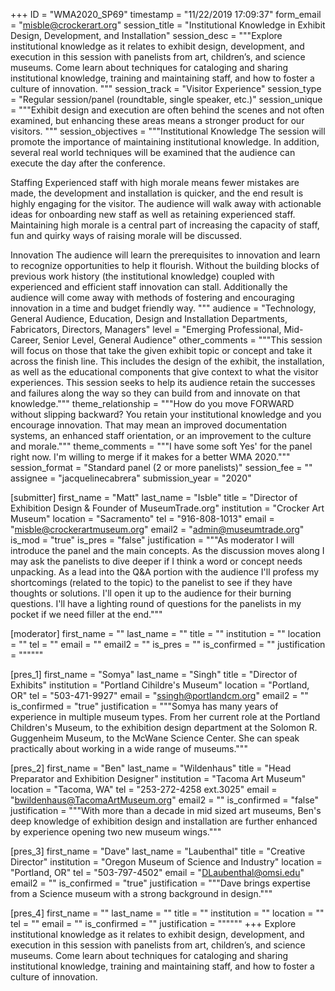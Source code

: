 +++
ID = "WMA2020_SP69"
timestamp = "11/22/2019 17:09:37"
form_email = "misble@crockerart.org"
session_title = "Institutional Knowledge in Exhibit Design, Development, and Installation"
session_desc = """Explore institutional knowledge as it relates to exhibit design, development, and execution in this session with panelists from art, children’s, and science museums. Come learn about techniques for cataloging and sharing institutional knowledge, training and maintaining staff, and how to foster a culture of innovation.
"""
session_track = "Visitor Experience"
session_type = "Regular session/panel (roundtable, single speaker, etc.)"
session_unique = """Exhibit design and execution are often behind the scenes and not often examined, but enhancing these areas means a stronger product for our visitors.
"""
session_objectives = """Institutional Knowledge
The session will promote the importance of maintaining institutional knowledge. In addition, several real world techniques will be examined that the audience can execute the day after the conference.

Staffing
Experienced staff with high morale means fewer mistakes are made, the development and installation is quicker, and the end result is highly engaging for the visitor. The audience will walk away with actionable ideas for onboarding new staff as well as retaining experienced staff. Maintaining high morale is a central part of increasing the capacity of staff, fun and quirky ways of raising morale will be discussed.

Innovation
The audience will learn the prerequisites to innovation and learn to recognize opportunities to help it flourish. Without the building blocks of previous work history (the institutional knowledge) coupled with experienced and efficient staff innovation can stall. Additionally the audience will come away with methods of fostering and encouraging innovation in a time and budget friendly way.
"""
audience = "Technology, General Audience, Education, Design and Installation Departments, Fabricators, Directors, Managers"
level = "Emerging Professional, Mid-Career, Senior Level, General Audience"
other_comments = """This session will focus on those that take the given exhibit topic or concept and take it across the finish line. This includes the design of the exhibit, the installation, as well as the educational components that give context to what the visitor experiences. This session seeks to help its audience retain the successes and failures along the way so they can build from and innovate on that knowledge."""
theme_relationship = """How do you move FORWARD without slipping backward? You retain your institutional knowledge and you encourage innovation. That may mean an improved documentation systems, an enhanced staff orientation, or an improvement to the culture and morale."""
theme_comments = """I have some soft Yes' for the panel right now. I'm willing to merge if it makes for a better WMA 2020."""
session_format = "Standard panel (2 or more panelists)"
session_fee = ""
assignee = "jacquelinecabrera"
submission_year = "2020"

[submitter]
first_name = "Matt"
last_name = "Isble"
title = "Director of Exhibition Design & Founder of MuseumTrade.org"
institution = "Crocker Art Museum"
location = "Sacramento"
tel = "916-808-1013"
email = "misble@crockerartmuseum.org"
email2 = "admin@museumtrade.org"
is_mod = "true"
is_pres = "false"
justification = """As moderator I will introduce the panel and the main concepts. As the discussion moves along I may ask the panelists to dive deeper if I think a word or concept needs unpacking. As a lead into the Q&A portion with the audience I'll profess my shortcomings (related to the topic) to the panelist to see if they have thoughts or solutions. I'll open it up to the audience for their burning questions. I'll have a lighting round of questions for the panelists in my pocket if we need filler at the end."""

[moderator]
first_name = ""
last_name = ""
title = ""
institution = ""
location = ""
tel = ""
email = ""
email2 = ""
is_pres = ""
is_confirmed = ""
justification = """"""

[pres_1]
first_name = "Somya"
last_name = "Singh"
title = "Director of Exhibits"
institution = "Portland Cihildre's Museum"
location = "Portland, OR"
tel = "503-471-9927"
email = "ssingh@portlandcm.org"
email2 = ""
is_confirmed = "true"
justification = """Somya has many years of experience in multiple museum types. From her current role at the Portland Children's Museum, to the exhibition design department at the Solomon R. Guggenheim Museum, to the McWane Science Center. She can speak practically about working in a wide range of museums."""

[pres_2]
first_name = "Ben"
last_name = "Wildenhaus"
title = "Head Preparator and Exhibition Designer"
institution = "Tacoma Art Museum"
location = "Tacoma, WA"
tel = "253-272-4258 ext.3025"
email = "bwildenhaus@TacomaArtMuseum.org"
email2 = ""
is_confirmed = "false"
justification = """With more than a decade in mid sized art museums, Ben's deep knowledge of exhibition design and installation are further enhanced by experience opening two new museum wings."""

[pres_3]
first_name = "Dave"
last_name = "Laubenthal"
title = "Creative Director"
institution = "Oregon Museum of Science and Industry"
location = "Portland, OR"
tel = "503-797-4502"
email = "DLaubenthal@omsi.edu"
email2 = ""
is_confirmed = "true"
justification = """Dave brings expertise from a Science museum with a strong background in design."""

[pres_4]
first_name = ""
last_name = ""
title = ""
institution = ""
location = ""
tel = ""
email = ""
is_confirmed = ""
justification = """"""
+++
Explore institutional knowledge as it relates to exhibit design, development, and execution in this session with panelists from art, children’s, and science museums. Come learn about techniques for cataloging and sharing institutional knowledge, training and maintaining staff, and how to foster a culture of innovation.

